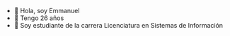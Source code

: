 - 👋 Hola, soy Emmanuel
- 💬 Tengo 26 años
- 🌱 Soy estudiante de la carrera Licenciatura en Sistemas de Información
